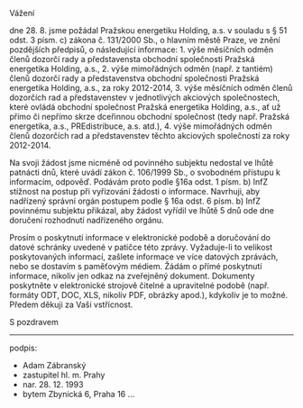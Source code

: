 ﻿---
prijemce: 
  role:     Povinný subjekt
  nazev:    Hlavní město Praha
  ulice:    Mariánské náměstí 2/2
  PSC:      11001
  mesto:    Praha 1
  DS:       48ia97h
styl:       pirati-klub
vase:
  znacka:   
  den:
nase:
  znacka:   ZK Pha 122/2015
  misto:    Praha
vec:        Stížnost zastupitele hl. m. Prahy na vyřizování žádosti o informace
vyrizuje:   
  jmeno:    Adam Zábranský
  telefon:  +420 721 006 868
  ds:       xwfwgha
  mail:     adam.zabransky@praha.eu
---

Vážení

dne 28. 8. jsme požádal Pražskou energetiku Holding, a.s. v souladu s § 51 odst. 3 písm. c) zákona č. 131/2000 Sb., o hlavním městě Praze, ve znění pozdějších předpisů, o následující informace: 1. výše měsíčních odměn členů dozorčí rady a představensta obchodní společnosti Pražská energetika Holding, a.s., 2. výše mimořádných odměn (např. z tantiém) členů dozorčí rady a představenstva obchodní
společnosti Pražská energetika Holding, a.s., za roky 2012-2014, 3. výše měsíčních odměn členů dozorčích rad a představenstev v jednotlivých akciových společnostech, které ovládá obchodní společnost Pražská energetika Holding, a.s., ať už přímo či nepřímo skrze dceřinnou
obchodní společnost (tedy např. Pražská energetika, a.s., PREdistribuce, a.s. atd.), 4. výše mimořádných odměn členů dozorčích rad a představenstev těchto akciových společností za roky 2012-2014.

Na svoji žádost jsme nicméně od povinného subjektu nedostal ve lhůtě patnácti dnů, které uvádí zákon č. 106/1999 Sb., o svobodném přístupu k informacím, odpověď. Podávám proto podle §16a odst. 1 písm. b) InfZ stížnost na postup při vyřizování žádosti o informace. Navrhuji, aby nadřízený správní orgán postupem podle § 16a odst. 6 písm. b) InfZ povinnému subjektu přikázal, aby žádost vyřídil ve lhůtě 5 dnů ode dne doručení rozhodnutí nadřízeného orgánu.

Prosím o poskytnutí informace v elektronické podobě a doručování do datové schránky uvedené v patičce této zprávy. Vyžaduje-li to velikost poskytovaných informací, zašlete informace ve více datových zprávách, nebo se dostavím s paměťovým médiem. Žádám o přímé poskytnutí informace, nikoliv jen odkaz na zveřejněný dokument. Dokumenty poskytněte v elektronické strojově čitelné a upravitelné podobě (např. formáty ODT, DOC, XLS, nikoliv PDF, obrázky apod.), kdykoliv je to možné. Předem děkuji za Vaši vstřícnost. 

S pozdravem

---
podpis: 
  - Adam Zábranský
  - zastupitel hl. m. Prahy
  - nar. 28. 12. 1993
  - bytem Zbynická 6, Praha 16
...

